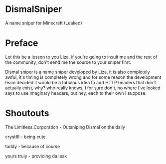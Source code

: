 # DismalSniper
A name sniper for Minecraft (Leaked)


# Preface
<p>
Let this be a lesson to you Liza, if you're going to insult me and the rest of the community, don't send me the source to your sniper first.

Dismal sniper is a name sniper developed by Liza, it is also completely awful, it's timing is completely wrong and for some reason the development team decided it would be a fabulous idea to add HTTP headers that don't actually exist, why? who really knows, I for sure don't, no where I've looked says to use imaginary headers, but hey, each to their own I suppose.
</p>

# Shoutouts
The Limitless Corporation - Outsniping Dismal on the daily

cryst6l - being cute

taddy - because of course

yours truly - providing da leak

